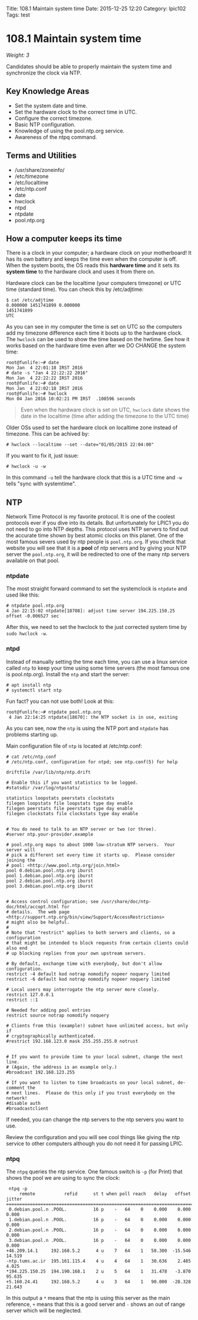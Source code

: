 Title: 108.1 Maintain system time
Date: 2015-12-25 12:20
Category: lpic102
Tags: test

# 108.1 Maintain system time
*Weight: 3*

Candidates should be able to properly maintain the system time and synchronize the clock via NTP.

## Key Knowledge Areas
- Set the system date and time.
- Set the hardware clock to the correct time in UTC.
- Configure the correct timezone.
- Basic NTP configuration.
- Knowledge of using the pool.ntp.org service.
- Awareness of the ntpq command.

## Terms and Utilities
- /usr/share/zoneinfo/
- /etc/timezone
- /etc/localtime
- /etc/ntp.conf
- date
- hwclock
- ntpd
- ntpdate
- pool.ntp.org

## How a computer keeps its time
There is a clock in your computer; a hardware clock on your motherboard! It has its own battery and keeps the time even when the computer is off. When the system boots, the OS reads this **hardware time** and it sets its **system time** to the hardware clock and uses it from there on.

Hardware clock can be the localtime (your computers timezone) or UTC time (standard time). You can check this by /etc/adjtime:

````
$ cat /etc/adjtime
0.000000 1451741899 0.000000
1451741899
UTC
````

As you can see in my computer the time is set on UTC so the computers add my timezone difference each time it boots up to the hardware clock. The `hwclock` can be used to show the time based on the hwtime. See how it works based on the hardware time even after we DO CHANGE the system time:

````
root@funlife:~# date
Mon Jan  4 22:01:18 IRST 2016
# date -s "Jan 4 22:22:22 2016"
Mon Jan  4 22:22:22 IRST 2016
root@funlife:~# date
Mon Jan  4 22:02:18 IRST 2016
root@funlife:~# hwclock
Mon 04 Jan 2016 10:02:21 PM IRST  .108596 seconds
````

> Even when the hardware clock is set on UTC, `hwclock` date shows the date in the localtime (time after adding the timezone to the UTC time)

Older OSs used to set the hardware clock on localtime zone instead of timezone. This can be achived by:

````
# hwclock --localtime --set --date="01/05/2015 22:04:00"
````

If you want to fix it, just issue:

````
# hwclock -u -w
````

In this command `-u` tell the hardware clock that this is a UTC time and `-w` tells "sync with systemtime".

## NTP
Network Time Protocol is my favorite protocol. It is one of the coolest protocols ever if you dive into its details. But unfortunately for LPIC1 you do not need to go into NTP depths. This protocol uses NTP servers to find out the accurate time shown by best atomic clocks on this planet. One of the most famous severs used by ntp people is `pool.ntp.org`. If you check that website you will see that it is a **pool** of ntp servers and by giving your NTP server the `pool.ntp.org`, it will be redirected to one of the many ntp servers available on that pool.

### ntpdate
The most straight forward command to set the systemclock is `ntpdate` and used like this:

````
# ntpdate pool.ntp.org
4 Jan 22:15:02 ntpdate[18708]: adjust time server 194.225.150.25 offset -0.006527 sec

````

After this, we need to set the hwclock to the just corrected system time by `sudo hwclock -w`.

### ntpd
Instead of manually setting the time each time, you can use a linux service called `ntp` to keep your time using some time servers (the most famous one is pool.ntp.org). Install the `ntp` and start the server:

````
# apt install ntp
# systemctl start ntp
````

Fun fact? you can not use both! Look at this:

````
root@funlife:~# ntpdate pool.ntp.org
 4 Jan 22:14:25 ntpdate[18670]: the NTP socket is in use, exiting
````

As you can see, now the `ntp` is using the NTP port and `ntpdate` has problems starting up.

Main configuration file of `ntp` is located at /etc/ntp.conf:

````
# cat /etc/ntp.conf
# /etc/ntp.conf, configuration for ntpd; see ntp.conf(5) for help

driftfile /var/lib/ntp/ntp.drift

# Enable this if you want statistics to be logged.
#statsdir /var/log/ntpstats/

statistics loopstats peerstats clockstats
filegen loopstats file loopstats type day enable
filegen peerstats file peerstats type day enable
filegen clockstats file clockstats type day enable


# You do need to talk to an NTP server or two (or three).
#server ntp.your-provider.example

# pool.ntp.org maps to about 1000 low-stratum NTP servers.  Your server will
# pick a different set every time it starts up.  Please consider joining the
# pool: <http://www.pool.ntp.org/join.html>
pool 0.debian.pool.ntp.org iburst
pool 1.debian.pool.ntp.org iburst
pool 2.debian.pool.ntp.org iburst
pool 3.debian.pool.ntp.org iburst


# Access control configuration; see /usr/share/doc/ntp-doc/html/accopt.html for
# details.  The web page <http://support.ntp.org/bin/view/Support/AccessRestrictions>
# might also be helpful.
#
# Note that "restrict" applies to both servers and clients, so a configuration
# that might be intended to block requests from certain clients could also end
# up blocking replies from your own upstream servers.

# By default, exchange time with everybody, but don't allow configuration.
restrict -4 default kod notrap nomodify nopeer noquery limited
restrict -6 default kod notrap nomodify nopeer noquery limited

# Local users may interrogate the ntp server more closely.
restrict 127.0.0.1
restrict ::1

# Needed for adding pool entries
restrict source notrap nomodify noquery

# Clients from this (example!) subnet have unlimited access, but only if
# cryptographically authenticated.
#restrict 192.168.123.0 mask 255.255.255.0 notrust


# If you want to provide time to your local subnet, change the next line.
# (Again, the address is an example only.)
#broadcast 192.168.123.255

# If you want to listen to time broadcasts on your local subnet, de-comment the
# next lines.  Please do this only if you trust everybody on the network!
#disable auth
#broadcastclient
````

If needed, you can change the ntp servers to the ntp servers you want to use.

Review the configuration and you will see cool things like giving the ntp service to other computers although you do not need it for passing LPIC.

### ntpq
The `ntpq` queries the ntp service. One famous switch is `-p` (for Print) that shows the pool we are using to sync the clock:

````
 ntpq -p
     remote           refid      st t when poll reach   delay   offset  jitter
==============================================================================
 0.debian.pool.n .POOL.          16 p    -   64    0    0.000    0.000   0.000
 1.debian.pool.n .POOL.          16 p    -   64    0    0.000    0.000   0.000
 2.debian.pool.n .POOL.          16 p    -   64    0    0.000    0.000   0.000
 3.debian.pool.n .POOL.          16 p    -   64    0    0.000    0.000   0.000
+46.209.14.1     192.168.5.2      4 u    7   64    1   58.300  -15.546  14.519
-ntp.tums.ac.ir  195.161.115.4    4 u    4   64    1   30.636    2.485   4.025
*194.225.150.25  194.190.168.1    2 u    5   64    1   31.478   -3.870  95.635
+5.160.24.41     192.168.5.2      4 u    3   64    1   90.000  -28.328  21.643
````

In this output a `*` means that the ntp is using this server as the main reference, `+` means that this is a good server and `-` shows an out of range server which will be neglected.
